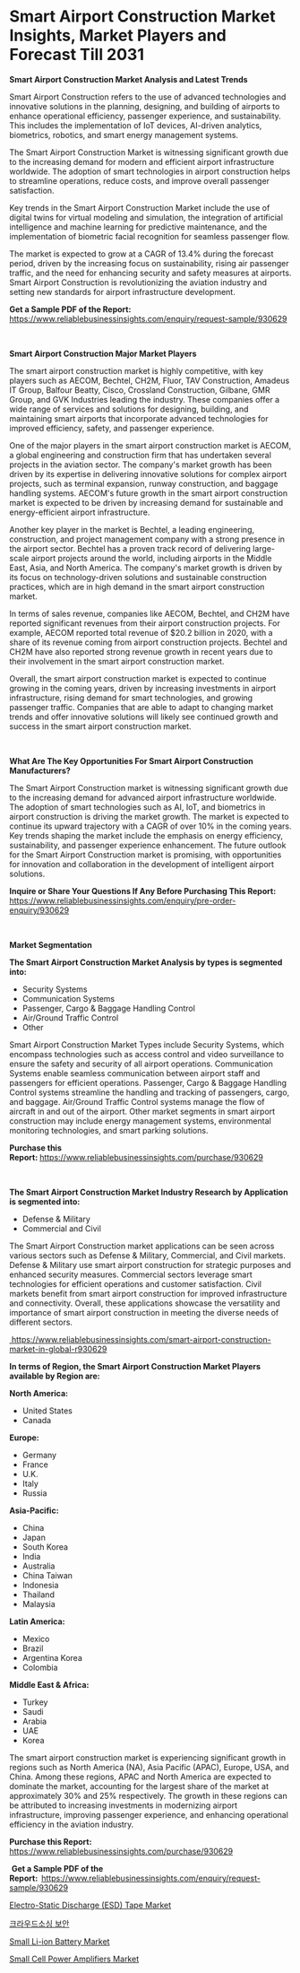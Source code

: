 <p><h1>Smart Airport Construction Market Insights, Market Players and Forecast Till 2031</h1></p><p><strong>Smart Airport Construction Market Analysis and Latest Trends</strong></p>
<p><p>Smart Airport Construction refers to the use of advanced technologies and innovative solutions in the planning, designing, and building of airports to enhance operational efficiency, passenger experience, and sustainability. This includes the implementation of IoT devices, AI-driven analytics, biometrics, robotics, and smart energy management systems.</p><p>The Smart Airport Construction Market is witnessing significant growth due to the increasing demand for modern and efficient airport infrastructure worldwide. The adoption of smart technologies in airport construction helps to streamline operations, reduce costs, and improve overall passenger satisfaction.</p><p>Key trends in the Smart Airport Construction Market include the use of digital twins for virtual modeling and simulation, the integration of artificial intelligence and machine learning for predictive maintenance, and the implementation of biometric facial recognition for seamless passenger flow.</p><p>The market is expected to grow at a CAGR of 13.4% during the forecast period, driven by the increasing focus on sustainability, rising air passenger traffic, and the need for enhancing security and safety measures at airports. Smart Airport Construction is revolutionizing the aviation industry and setting new standards for airport infrastructure development.</p></p>
<p><strong>Get a Sample PDF of the Report:&nbsp;</strong> <a href="https://www.reliablebusinessinsights.com/enquiry/request-sample/930629">https://www.reliablebusinessinsights.com/enquiry/request-sample/930629</a></p>
<p>&nbsp;</p>
<p><strong>Smart Airport Construction Major Market Players</strong></p>
<p><p>The smart airport construction market is highly competitive, with key players such as AECOM, Bechtel, CH2M, Fluor, TAV Construction, Amadeus IT Group, Balfour Beatty, Cisco, Crossland Construction, Gilbane, GMR Group, and GVK Industries leading the industry. These companies offer a wide range of services and solutions for designing, building, and maintaining smart airports that incorporate advanced technologies for improved efficiency, safety, and passenger experience.</p><p>One of the major players in the smart airport construction market is AECOM, a global engineering and construction firm that has undertaken several projects in the aviation sector. The company's market growth has been driven by its expertise in delivering innovative solutions for complex airport projects, such as terminal expansion, runway construction, and baggage handling systems. AECOM's future growth in the smart airport construction market is expected to be driven by increasing demand for sustainable and energy-efficient airport infrastructure.</p><p>Another key player in the market is Bechtel, a leading engineering, construction, and project management company with a strong presence in the airport sector. Bechtel has a proven track record of delivering large-scale airport projects around the world, including airports in the Middle East, Asia, and North America. The company's market growth is driven by its focus on technology-driven solutions and sustainable construction practices, which are in high demand in the smart airport construction market.</p><p>In terms of sales revenue, companies like AECOM, Bechtel, and CH2M have reported significant revenues from their airport construction projects. For example, AECOM reported total revenue of $20.2 billion in 2020, with a share of its revenue coming from airport construction projects. Bechtel and CH2M have also reported strong revenue growth in recent years due to their involvement in the smart airport construction market.</p><p>Overall, the smart airport construction market is expected to continue growing in the coming years, driven by increasing investments in airport infrastructure, rising demand for smart technologies, and growing passenger traffic. Companies that are able to adapt to changing market trends and offer innovative solutions will likely see continued growth and success in the smart airport construction market.</p></p>
<p>&nbsp;</p>
<p><strong>What Are The Key Opportunities For Smart Airport Construction Manufacturers?</strong></p>
<p><p>The Smart Airport Construction market is witnessing significant growth due to the increasing demand for advanced airport infrastructure worldwide. The adoption of smart technologies such as AI, IoT, and biometrics in airport construction is driving the market growth. The market is expected to continue its upward trajectory with a CAGR of over 10% in the coming years. Key trends shaping the market include the emphasis on energy efficiency, sustainability, and passenger experience enhancement. The future outlook for the Smart Airport Construction market is promising, with opportunities for innovation and collaboration in the development of intelligent airport solutions.</p></p>
<p><strong>Inquire or Share Your Questions If Any Before Purchasing This Report:</strong> <a href="https://www.reliablebusinessinsights.com/enquiry/pre-order-enquiry/930629">https://www.reliablebusinessinsights.com/enquiry/pre-order-enquiry/930629</a></p>
<p>&nbsp;</p>
<p><strong>Market Segmentation</strong></p>
<p><strong>The Smart Airport Construction Market Analysis by types is segmented into:</strong></p>
<p><ul><li>Security Systems</li><li>Communication Systems</li><li>Passenger, Cargo & Baggage Handling Control</li><li>Air/Ground Traffic Control</li><li>Other</li></ul></p>
<p><p>Smart Airport Construction Market Types include Security Systems, which encompass technologies such as access control and video surveillance to ensure the safety and security of all airport operations. Communication Systems enable seamless communication between airport staff and passengers for efficient operations. Passenger, Cargo & Baggage Handling Control systems streamline the handling and tracking of passengers, cargo, and baggage. Air/Ground Traffic Control systems manage the flow of aircraft in and out of the airport. Other market segments in smart airport construction may include energy management systems, environmental monitoring technologies, and smart parking solutions.</p></p>
<p><strong>Purchase this Report:&nbsp;</strong><a href="https://www.reliablebusinessinsights.com/purchase/930629">https://www.reliablebusinessinsights.com/purchase/930629</a></p>
<p>&nbsp;</p>
<p><strong>The Smart Airport Construction Market Industry Research by Application is segmented into:</strong></p>
<p><ul><li>Defense & Military</li><li>Commercial and Civil</li></ul></p>
<p><p>The Smart Airport Construction market applications can be seen across various sectors such as Defense & Military, Commercial, and Civil markets. Defense & Military use smart airport construction for strategic purposes and enhanced security measures. Commercial sectors leverage smart technologies for efficient operations and customer satisfaction. Civil markets benefit from smart airport construction for improved infrastructure and connectivity. Overall, these applications showcase the versatility and importance of smart airport construction in meeting the diverse needs of different sectors.</p></p>
<p><a href="https://www.reliablebusinessinsights.com/smart-airport-construction-market-in-global-r930629">&nbsp;https://www.reliablebusinessinsights.com/smart-airport-construction-market-in-global-r930629</a></p>
<p><strong>In terms of Region, the Smart Airport Construction Market Players available by Region are:</strong></p>
<p>
    <p> <strong> North America: </strong>
        <ul>
            <li>United States</li>
            <li>Canada</li>
        </ul>
        </p> 
    <p> <strong> Europe: </strong>
        <ul>
            <li>Germany</li>
            <li>France</li>
            <li>U.K.</li>
            <li>Italy</li>
            <li>Russia</li>
        </ul>
        </p> 
    <p> <strong> Asia-Pacific: </strong>
        <ul>
            <li>China</li>
            <li>Japan</li>
            <li>South Korea</li>
            <li>India</li>
            <li>Australia</li>
            <li>China Taiwan</li>
            <li>Indonesia</li>
            <li>Thailand</li>
            <li>Malaysia</li>
        </ul>
        </p> 
    <p> <strong> Latin America: </strong>
        <ul>
            <li>Mexico</li>
            <li>Brazil</li>
            <li>Argentina Korea</li>
            <li>Colombia</li>
        </ul>
        </p> 
    <p> <strong> Middle East & Africa: </strong>
        <ul>
            <li>Turkey</li>
            <li>Saudi</li>
            <li>Arabia</li>
            <li>UAE</li>
            <li>Korea</li>
        </ul>
    </p>
    </p>
<p><p>The smart airport construction market is experiencing significant growth in regions such as North America (NA), Asia Pacific (APAC), Europe, USA, and China. Among these regions, APAC and North America are expected to dominate the market, accounting for the largest share of the market at approximately 30% and 25% respectively. The growth in these regions can be attributed to increasing investments in modernizing airport infrastructure, improving passenger experience, and enhancing operational efficiency in the aviation industry.</p></p>
<p><strong>Purchase this Report: </strong><a href="https://www.reliablebusinessinsights.com/purchase/930629">https://www.reliablebusinessinsights.com/purchase/930629</a></p>
<p>&nbsp;<strong>Get a Sample PDF of the Report:&nbsp;&nbsp;</strong><a href="https://www.reliablebusinessinsights.com/enquiry/request-sample/930629">https://www.reliablebusinessinsights.com/enquiry/request-sample/930629</a></p>
<p><strong></strong></p>
<p><p><a href="https://issuu.com/reportprime-2/docs/electro-static-discharge-esd-tape-market-size-2030">Electro-Static Discharge (ESD) Tape Market</a></p><p><a href="https://github.com/DavidRobb19/Market-Research-Report-List-1/blob/main/202339677714.md">크라우드소싱 보안</a></p><p><a href="https://github.com/barbarakss89/Market-Research-Report-List-1/blob/main/small-li-ion-battery-market.md">Small Li-ion Battery Market</a></p><p><a href="https://github.com/nicholepatriciadoylenwnrjr0/Market-Research-Report-List-2/blob/main/small-cell-power-amplifiers-market.md">Small Cell Power Amplifiers Market</a></p></p>